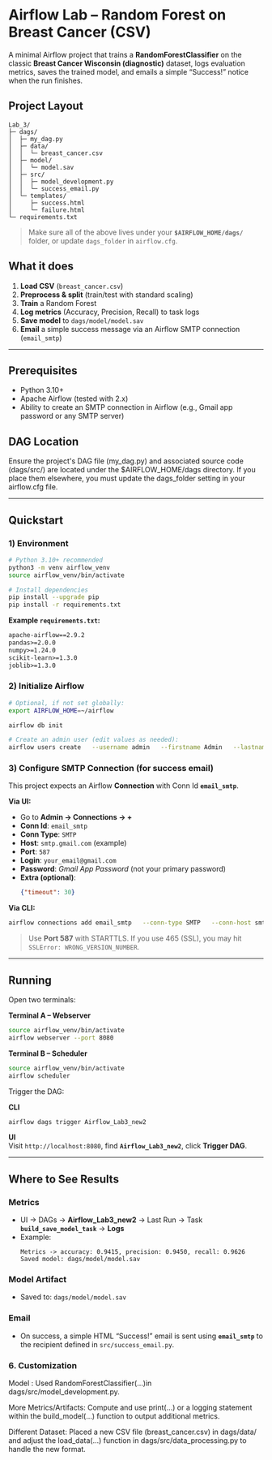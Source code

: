 # Airflow Lab – Random Forest on Breast Cancer (CSV)

A minimal Airflow project that trains a **RandomForestClassifier** on the classic **Breast Cancer Wisconsin (diagnostic)** dataset, logs evaluation metrics, saves the trained model, and emails a simple “Success!” notice when the run finishes.


## Project Layout

```
Lab_3/
├─ dags/
│  ├─ my_dag.py
│  ├─ data/
│  │  └─ breast_cancer.csv
│  ├─ model/
│  │  └─ model.sav            
│  ├─ src/
│  │  ├─ model_development.py
│  │  └─ success_email.py
│  └─ templates/
│     ├─ success.html
│     └─ failure.html
└─ requirements.txt
```

> Make sure all of the above lives under your **`$AIRFLOW_HOME/dags/`** folder, or update `dags_folder` in `airflow.cfg`.

## What it does

1. **Load CSV** (`breast_cancer.csv`)
2. **Preprocess & split** (train/test with standard scaling)
3. **Train** a Random Forest
4. **Log metrics** (Accuracy, Precision, Recall) to task logs
5. **Save model** to `dags/model/model.sav`
6. **Email** a simple success message via an Airflow SMTP connection (`email_smtp`)

---

## Prerequisites

- Python 3.10+
- Apache Airflow (tested with 2.x)
- Ability to create an SMTP connection in Airflow (e.g., Gmail app password or any SMTP server)

## DAG Location

Ensure the project's DAG file (my_dag.py) and associated source code (dags/src/) are located under the $AIRFLOW_HOME/dags directory. If you place them elsewhere, you must update the dags_folder setting in your airflow.cfg file.

---

## Quickstart

### 1) Environment

```bash
# Python 3.10+ recommended
python3 -m venv airflow_venv
source airflow_venv/bin/activate

# Install dependencies
pip install --upgrade pip
pip install -r requirements.txt
```

**Example `requirements.txt`:**
```txt
apache-airflow==2.9.2
pandas>=2.0.0
numpy>=1.24.0
scikit-learn>=1.3.0
joblib>=1.3.0
```

### 2) Initialize Airflow

```bash
# Optional, if not set globally:
export AIRFLOW_HOME=~/airflow

airflow db init

# Create an admin user (edit values as needed):
airflow users create   --username admin   --firstname Admin   --lastname User   --role Admin   --email you@example.com
```

### 3) Configure SMTP Connection (for success email)

This project expects an Airflow **Connection** with Conn Id **`email_smtp`**.

**Via UI:**
- Go to **Admin → Connections → +**
- **Conn Id**: `email_smtp`  
- **Conn Type**: `SMTP`  
- **Host**: `smtp.gmail.com` (example)  
- **Port**: `587`  
- **Login**: `your_email@gmail.com`  
- **Password**: *Gmail App Password* (not your primary password)  
- **Extra (optional)**:
  ```json
  {"timeout": 30}
  ```

**Via CLI:**
```bash
airflow connections add email_smtp   --conn-type SMTP   --conn-host smtp.gmail.com   --conn-login your_email@gmail.com   --conn-password 'your_app_password'   --conn-port 587
```

> Use **Port 587** with STARTTLS. If you use 465 (SSL), you may hit `SSLError: WRONG_VERSION_NUMBER`.

---

## Running

Open two terminals:

**Terminal A – Webserver**
```bash
source airflow_venv/bin/activate
airflow webserver --port 8080
```

**Terminal B – Scheduler**
```bash
source airflow_venv/bin/activate
airflow scheduler
```

Trigger the DAG:

**CLI**
```bash
airflow dags trigger Airflow_Lab3_new2
```

**UI**  
Visit `http://localhost:8080`, find **`Airflow_Lab3_new2`**, click **Trigger DAG**.

---

## Where to See Results

### Metrics
- UI → DAGs → **Airflow_Lab3_new2** → Last Run → Task **`build_save_model_task`** → **Logs**
- Example:
  ```
  Metrics -> accuracy: 0.9415, precision: 0.9450, recall: 0.9626
  Saved model: dags/model/model.sav
  ```

### Model Artifact
- Saved to: `dags/model/model.sav`

### Email
- On success, a simple HTML “Success!” email is sent using **`email_smtp`** to the recipient defined in `src/success_email.py`.

### 6. Customization
Model : Used RandomForestClassifier(...)in dags/src/model_development.py.

More Metrics/Artifacts: Compute and use print(...) or a logging statement within the build_model(...) function to output additional metrics.

Different Dataset: Placed a new CSV file (breast_cancer.csv) in dags/data/ and adjust the load_data(...) function in dags/src/data_processing.py to handle the new format.